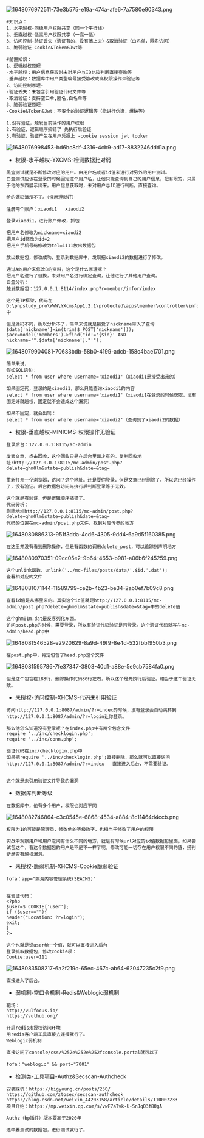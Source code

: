 ![1648076972511-73e3b575-e19a-474a-afe6-7a7580e90343.png](https://img2023.cnblogs.com/blog/2504969/202309/2504969-20230913133036192-1987120104.png)

```plain
#知识点：
1、水平越权-同级用户权限共享（同一个平行线）
2、垂直越权-低高用户权限共享（一高一低）
3、访问控制-验证丢失（验证有的，没有搞上去）&取消验证（白名单，匿名访问）
4、脆弱验证-Cookie&Token&Jwt等

#前置知识：
1、逻辑越权原理-
-水平越权：用户信息获取时未对用户与ID比较判断直接查询等
-垂直越权：数据库中用户类型编号接受篡改或高权限操作未验证等
2、访问控制原理-
-验证丢失：未包含引用验证代码文件等
-取消验证：支持空口令,匿名,白名单等
3、脆弱验证原理-
-Cookie&Token&Jwt：不安全的验证逻辑等（能进行伪造，爆破等）

1.没有验证，触发当前操作的用户权限
2.有验证，逻辑顺序搞错了 先执行后验证
3.有验证，验证产生在用户凭据上 -cookie session jwt tooken
```

![1648076998453-bd6bc8df-4316-4cb9-ad17-8832246ddd1a.png](https://img2023.cnblogs.com/blog/2504969/202309/2504969-20230913133054955-1894739523.png)

- 权限-水平越权-YXCMS-检测数据比对弱

```plain
黑盒测试就是不断修改对应的用户。由用户名或者id值来进行对另外的用户测试。
白盒测试应该在登录的时候固定这个用户名，让他只能查询到自己的用户信息，把有限的，只属于他的东西展示出来。用户信息获取时，未对用户与ID进行判断，直接查询。

给的源码演示不了。（懂原理就好）

注册两个账户：xiaodi1   xiaodi2

登录xiaodi1，进行账户修改，抓包

把用户名修改为nickname=xiaodi2
把用户id修改为id=2
把用户手机号码修改为tel=1111放出数据包

放出数据包，修改成功，登录到数据库中，发现把xiaodi2的数据进行了修改。

通过A的用户来修改B的资料，这个是什么原理呢？
把用户名进行了替换，未对用户名进行绑定查询，让他进行了其他用户查询。
白盒分析：
触发数据包：127.0.0.1:8114/index.php?r=member/infor/index

这个是TP框架，代码在D:\phpstudy_pro\WWW\YXcmsApp1.2.1\protected\apps\member\controller\inforController.php中

但是源码不同，所以分析不了，简单来说就是接受了nickname带入了查询
$data['nickname']=in(trim($_POST['nickname']));
$acc=model('members')->find("id!='{$id}' AND nickname='".$data['nickname']."'");
```

![1648079904081-70683bdb-58b0-4199-adcb-158c4bae1701.png](https://img2023.cnblogs.com/blog/2504969/202309/2504969-20230913133055179-1955761568.png)

```plain
简单来说，
假如SQL语句：
select * from user where username='xiaodi1'（xiaodi1是接受出来的）

如果固定死，登录的是xiaodi1，那么只能查询xiaodi1的内容
select * from user where username='xiaodi1'（xiaodi1在登录的时候获取，没有固定好就越权，固定就不会造成这个漏洞）

如果不固定，就会出现：
select * from user where username='xiaodi2'（查询到了xiaodi2的数据）
```

- 权限-垂直越权-MINICMS-权限操作无验证

```plain
登录后台：127.0.0.1:8115/ac-admin

发表文章，点击回收，这个回收只是在后台里面才有的。复制回收地址:http://127.0.0.1:8115/mc-admin/post.php?delete=ghm0lm&state=publish&date=&tag=

重新打开一个浏览器，访问了这个地址。还是要你登录，但是文章已经删除了。所以这已经操作了，没有验证。后台数据包访问先执行后判断登录等于无效。

这个就是有验证，但是逻辑顺序搞错了。
代码分析：
删除地址http://127.0.0.1:8115/mc-admin/post.php?delete=ghm0lm&state=publish&date=&tag=
代码的位置在mc-admin/post.php文件，找到对应传参的地方
```

![1648080886313-951f3dda-4cd6-4305-9dd4-6a9d5f160385.png](https://img2023.cnblogs.com/blog/2504969/202309/2504969-20230913133055278-1893937429.png)

```plain
在这里并没有看到删除操作，但是有函数的调用delete_post，可以追踪到声明地方
```

![1648080970351-09cc05e2-9b64-4653-b981-a06b6f245259.png](https://img2023.cnblogs.com/blog/2504969/202309/2504969-20230913133055723-1234552293.png)

```plain
这个unlink函数，unlink('../mc-files/posts/data/'.$id.'.dat');
查看相对应的文件
```

![1648081071144-11589799-ce2b-4b23-be34-2ab0ef7b09c8.png](https://img2023.cnblogs.com/blog/2504969/202309/2504969-20230913133055286-711327995.png)

```plain
查看id值是从哪里来的。其实这个id值就是http://127.0.0.1:8115/mc-admin/post.php?delete=ghm0lm&state=publish&date=&tag=中的delete值

这个ghm01m.dat是反序列化东西。
访问post.php的时候，需要登录，所以有验证代码验证是否登录。这个验证代码就写在mc-admin/head.php中
```

![1648081546528-e2920629-8a9d-49f9-8e4d-532fbbf950b3.png](https://img2023.cnblogs.com/blog/2504969/202309/2504969-20230913133055688-831923306.png)

```plain
在post.php中，肯定包含了head.php这个文件
```

![1648081595786-7fe37347-3803-40d1-a88e-5e9cb7584fa0.png](https://img2023.cnblogs.com/blog/2504969/202309/2504969-20230913133055494-629510187.png)

```plain
但是这个包含在188行，删除操作代码80行左右，所以这个是先执行后验证。相当于这个验证无效。
```

- 未授权-访问控制-XHCMS-代码未引用验证

```plain
访问http://127.0.0.1:8087/admin/?r=index的时候，没有登录会自动跳转到http://127.0.0.1:8087/admin/?r=login让你登录。

那么他怎么知道没有登录呢？在index.php中有两个包含文件
require '../inc/checklogin.php';
require '../inc/conn.php';

验证代码在inc/checklogin.php中
如果把require '../inc/checklogin.php';直接删除，那么就可以直接访问http://127.0.0.1:8087/admin/?r=index   直接进入后台，不需要验证。


这个就是未引用验证文件导致的漏洞
```

- 数据库判断等级

```plain
在数据库中，他有多个用户，权限也对应不同
```

![1648082746864-c3c0545e-6868-4534-a884-8c11464d4ccb.png](https://img2023.cnblogs.com/blog/2504969/202309/2504969-20230913133055338-2133942808.png)

```plain
权限为1的可能是管理员，修改他的等级数字，也相当于修改了用户的权限

实战中观察用户和用户之间有什么不同的地方，就是有时候url对应的id值数据包里面，如果尝试包这个，看这个数据包的用户是不是不一样了呢。修改可能一切存在用户权限不同的值，捞判断是否有越权漏洞。
```

- 未授权-脆弱机制-XHCMS-Cookie脆弱验证

```plain
fofa：app="熊海内容管理系统(SEACMS)"


在验证代码：
<?php
$user=$_COOKIE['user'];
if ($user==""){
header("Location: ?r=login");
exit;	
}
?>

这个也就是说user给一个值，就可以直接进入后台
登录抓取数据包，修改cookie项：
Cookie:user=111
```

![1648083508217-6a2f219c-65ec-467c-ab64-62047235c2f9.png](https://img2023.cnblogs.com/blog/2504969/202309/2504969-20230913133055380-1681129581.png)

```plain
直接进入了后台。
```

- 弱机制-空口令机制-Redis&Weblogic弱机制

```plain
靶场：
http://vulfocus.io/
https://vulhub.org/

开启redis未授权访问环境
用redis客户端工具直接去连接就行了。
Weblogic弱机制

直接访问了console/css/%252e%252e%252fconsole.portal就可以了

fofa："weblogic" && port="7001"
```

- 检测类-工具项目-Authz&Secscan-Authcheck

```plain
安装踩坑：https://bigyoung.cn/posts/250/
https://github.com/ztosec/secscan-authcheck
https://blog.csdn.net/weixin_44203158/article/details/110007233
项目介绍：https://mp.weixin.qq.com/s/vwF7aTvk-U-SnJqO3f80gA

Authz（bp插件）版本要高于2020年

选中要测试的数据包，进行测试就行了。
```